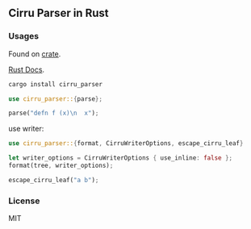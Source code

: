 ## Cirru Parser in Rust

### Usages

Found on [crate](https://crates.io/crates/cirru_parser).

[Rust Docs](https://docs.rs/crate/cirru_parser/).

```bash
cargo install cirru_parser
```

```rs
use cirru_parser::{parse};

parse("defn f (x)\n  x");
```

use writer:

```rs
use cirru_parser::{format, CirruWriterOptions, escape_cirru_leaf}

let writer_options = CirruWriterOptions { use_inline: false };
format(tree, writer_options);

escape_cirru_leaf("a b");
```

### License

MIT
